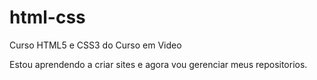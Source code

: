 # html-css
 Curso HTML5 e CSS3 do Curso em Video
 
 Estou aprendendo a criar sites e agora vou gerenciar meus repositorios.

<a href="https://kamusoria.github.io/html-css/exec/ex001/index.html">